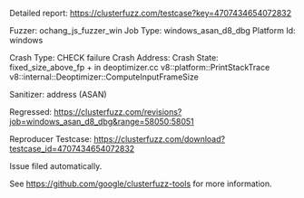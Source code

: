 Detailed report: https://clusterfuzz.com/testcase?key=4707434654072832

Fuzzer: ochang_js_fuzzer_win
Job Type: windows_asan_d8_dbg
Platform Id: windows

Crash Type: CHECK failure
Crash Address: 
Crash State:
  fixed_size_above_fp + in deoptimizer.cc
  v8::platform::PrintStackTrace
  v8::internal::Deoptimizer::ComputeInputFrameSize
  
Sanitizer: address (ASAN)

Regressed: https://clusterfuzz.com/revisions?job=windows_asan_d8_dbg&range=58050:58051

Reproducer Testcase: https://clusterfuzz.com/download?testcase_id=4707434654072832

Issue filed automatically.

See https://github.com/google/clusterfuzz-tools for more information.